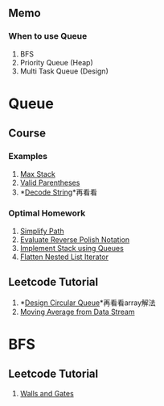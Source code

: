 ## Memo
### When to use Queue
1. BFS
2. Priority Queue (Heap)
3. Multi Task Queue (Design)



# Queue
## Course
### Examples
1. [Max Stack](https://leetcode.com/problems/max-stack/)
2. [Valid Parentheses](https://leetcode.com/problems/valid-parentheses/)
3. *[Decode String](https://leetcode.com/problems/decode-string/)*再看看

### Optimal Homework
1. [Simplify Path](https://leetcode.com/problems/simplify-path/?tab=Description)
2. [Evaluate Reverse Polish Notation](https://leetcode.com/problems/evaluate-reverse-polish-notation/?tab=Description)
3. [Implement Stack using Queues](https://leetcode.com/problems/implement-stack-using-queues/?tab=Description)
4. [Flatten Nested List Iterator](https://leetcode.com/problems/flatten-nested-list-iterator/#/description)

## Leetcode Tutorial
1. *[Design Circular Queue](https://leetcode.com/problems/design-circular-queue/)*再看看array解法
2. [Moving Average from Data Stream](https://leetcode.com/problems/moving-average-from-data-stream/)

# BFS
## Leetcode Tutorial
1. [Walls and Gates](https://leetcode.com/problems/walls-and-gates/)